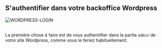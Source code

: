 ## S'authentifier dans votre backoffice Wordpress

<div>
  <img
    alt="WORDPRESS-LOGIN"
    src="https://raw.githubusercontent.com/multi-coop/gitribute-documentation-content/main/images/wordpress/wordpress-login.png"
    />
</div>
<br>

La première chose à faire est de vous authentifier dans la partie `admin` de votre site Wordpress, comme vous le feriez habituellement.
